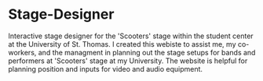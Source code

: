 # Stage-Designer
Interactive stage designer for the 'Scooters' stage within the student center at the University of St. Thomas. I created this webiste to assist me, my co-workers, and the managment in planning out the stage setups for bands and performers at 'Scooters' stage at my University. The website is helpful for planning position and inputs for video and audio equipment. 
